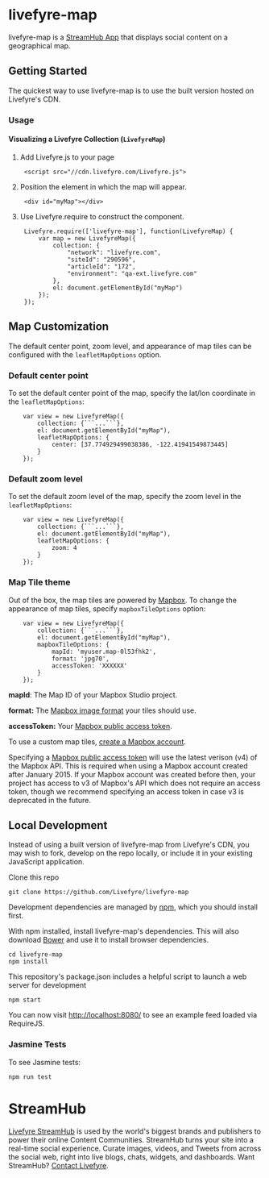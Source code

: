# livefyre-map

livefyre-map is a [StreamHub App](http://apps.livefyre.com) that displays social content on a geographical map.

## Getting Started

The quickest way to use livefyre-map is to use the built version hosted on Livefyre's CDN.

### Usage
#### Visualizing a Livefyre Collection (```LivefyreMap```)
1. Add Livefyre.js to your page

        <script src="//cdn.livefyre.com/Livefyre.js">

1. Position the element in which the map will appear.

        <div id="myMap"></div>

1. Use Livefyre.require to construct the component.

        Livefyre.require(['livefyre-map'], function(LivefyreMap) {
            var map = new LivefyreMap({
                collection: {
                    "network": "livefyre.com",
                    "siteId": "290596",
                    "articleId": "172",
                    "environment": "qa-ext.livefyre.com"
                },
                el: document.getElementById("myMap")
            });
        });


## Map Customization
The default center point, zoom level, and appearance of map tiles can be
configured with the ```leafletMapOptions``` option.

### Default center point
To set the default center point of the map, specify the lat/lon coordinate in the ```leafletMapOptions```:

        var view = new LivefyreMap({
            collection: {```...```},
            el: document.getElementById("myMap"),
            leafletMapOptions: {
                center: [37.774929499038386, -122.41941549873445]
            }
        });

### Default zoom level
To set the default zoom level of the map, specify the zoom level in the ```leafletMapOptions```:

        var view = new LivefyreMap({
            collection: {```...```},
            el: document.getElementById("myMap"),
            leafletMapOptions: {
                zoom: 4
            }
        });

### Map Tile theme
Out of the box, the map tiles are powered by [Mapbox](http://www.mapbox.com). To change the appearance of map tiles, specify ```mapboxTileOptions``` option:

        var view = new LivefyreMap({
            collection: {```...```},
            el: document.getElementById("myMap"),
            mapboxTileOptions: {
                mapId: 'myuser.map-0l53fhk2',
                format: 'jpg70',
                accessToken: 'XXXXXX'
            }
        });

  **mapId**: The Map ID of your Mapbox Studio project.
   
  **format:** The [Mapbox image format](https://www.mapbox.com/developers/api/maps/#format) your tiles should use.
   
  **accessToken:** Your [Mapbox public access token](https://www.mapbox.com/developers/api/#access-tokens).

To use a custom map tiles, [create a Mapbox account](https://www.mapbox.com/plans/).

Specifying a [Mapbox public access token](https://www.mapbox.com/developers/api/#access-tokens) will use the latest verison (v4) of the Mapbox API. This is required when using a Mapbox account created after January 2015. If your Mapbox account was created before then, your project has access to v3 of Mapbox's API which does not require an access token, though we recommend specifying an access token in case v3 is deprecated in the future.

## Local Development

Instead of using a built version of livefyre-map from Livefyre's CDN, you may wish to fork, develop on the repo locally, or include it in your existing JavaScript application.

Clone this repo

    git clone https://github.com/Livefyre/livefyre-map

Development dependencies are managed by [npm](https://github.com/isaacs/npm), which you should install first.

With npm installed, install livefyre-map's dependencies. This will also download [Bower](https://github.com/bower/bower) and use it to install browser dependencies.

    cd livefyre-map
    npm install

This repository's package.json includes a helpful script to launch a web server for development

    npm start

You can now visit [http://localhost:8080/](http://localhost:8080/) to see an example feed loaded via RequireJS.

### Jasmine Tests
To see Jasmine tests:

    npm run test
    
# StreamHub

[Livefyre StreamHub](http://www.livefyre.com/streamhub/) is used by the world's biggest brands and publishers to power their online Content Communities. StreamHub turns your site into a real-time social experience. Curate images, videos, and Tweets from across the social web, right into live blogs, chats, widgets, and dashboards. Want StreamHub? [Contact Livefyre](http://www.livefyre.com/contact/).
